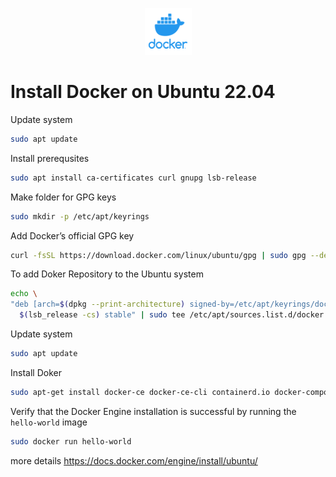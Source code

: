 <p align="center">
  <img src="../images/docker-logo.png" />
</p>

# Install Docker on Ubuntu 22.04

Update system

```bash
sudo apt update
```

Install prerequsites

```bash
sudo apt install ca-certificates curl gnupg lsb-release
```

Make folder for GPG keys

```bash
sudo mkdir -p /etc/apt/keyrings
```

Add Docker’s official GPG key

```bash
curl -fsSL https://download.docker.com/linux/ubuntu/gpg | sudo gpg --dearmor -o /etc/apt/keyrings/docker.gpg
```

To add Doker Repository to the Ubuntu system

```bash
echo \
"deb [arch=$(dpkg --print-architecture) signed-by=/etc/apt/keyrings/docker.gpg] https://download.docker.com/linux/ubuntu \
  $(lsb_release -cs) stable" | sudo tee /etc/apt/sources.list.d/docker.list > /dev/null
```

Update system

```bash
sudo apt update
```

Install Doker

```bash
sudo apt-get install docker-ce docker-ce-cli containerd.io docker-compose-plugin
```

Verify that the Docker Engine installation is successful by running the `hello-world` image

```bash
sudo docker run hello-world
```

more details https://docs.docker.com/engine/install/ubuntu/